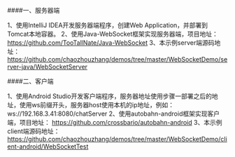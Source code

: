 ####一、服务器端

1、使用IntelliJ IDEA开发服务器端程序，创建Web Application，并部署到Tomcat本地容器。
2、使用Java-WebSocket框架实现服务器端，项目地址：
https://github.com/TooTallNate/Java-WebSocket
3、本示例server端源码地址：
https://github.com/chaozhouzhang/demos/tree/master/WebSocketDemo/server-java/WebSocketServer

####二、客户端

1、使用Android Studio开发客户端程序，服务器地址使用步骤一部署之后的地址，使用ws前缀开头，服务器host使用本机的ip地址，例如：
ws://192.168.3.41:8080/chatServer
2、使用autobahn-android框架实现客户端，项目地址：
https://github.com/crossbario/autobahn-android
3、本示例client端源码地址：
https://github.com/chaozhouzhang/demos/tree/master/WebSocketDemo/client-android/WebSocketTest

